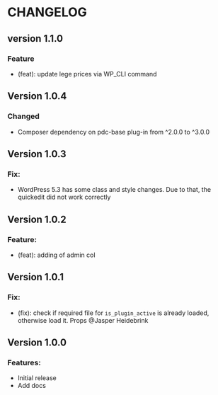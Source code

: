 # CHANGELOG

## version 1.1.0

### Feature

-   (feat): update lege prices via WP_CLI command

## Version 1.0.4

### Changed

-   Composer dependency on pdc-base plug-in from ^2.0.0 to ^3.0.0

## Version 1.0.3

### Fix:

-   WordPress 5.3 has some class and style changes. Due to that, the quickedit did not work correctly

## Version 1.0.2

### Feature:

-   (feat): adding of admin col

## Version 1.0.1

### Fix:

-   (fix): check if required file for `is_plugin_active` is already loaded, otherwise load it. Props @Jasper Heidebrink

## Version 1.0.0

### Features:

-   Initial release
-   Add docs

